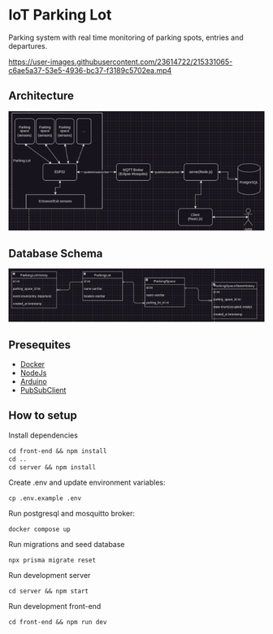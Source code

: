 # IoT Parking Lot

Parking system with real time monitoring of parking spots, entries and departures.

https://user-images.githubusercontent.com/23614722/215331065-c6ae5a37-53e5-4936-bc37-f3189c5702ea.mp4

## Architecture
![architecture](/assets/architecture.png)

## Database Schema
![database schema](/assets/database.png)

## Presequites

- [Docker](https://docs.docker.com/get-docker/)
- [NodeJs](https://nodejs.org/en/download/)
- [Arduino](https://www.arduino.cc/en/software)
- [PubSubClient](https://pubsubclient.knolleary.net/)

## How to setup

Install dependencies
```
cd front-end && npm install
cd ..
cd server && npm install
```

Create .env and update environment variables:

```
cp .env.example .env
```

Run postgresql and mosquitto broker:

```
docker compose up
```

Run migrations and seed database

```
npx prisma migrate reset
```

Run development server

```
cd server && npm start
```

Run development front-end

```
cd front-end && npm run dev
```
